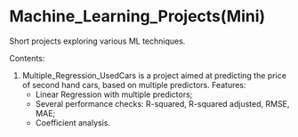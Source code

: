 # Machine_Learning_Projects(Mini)
Short projects exploring various ML techniques.

Contents:

1. Multiple_Regression_UsedCars is a project aimed at predicting the price of second hand cars, based on multiple predictors. Features:
    - Linear Regression with multiple predictors;
    - Several performance checks: R-squared, R-squared adjusted, RMSE, MAE;
    - Coefficient analysis.
